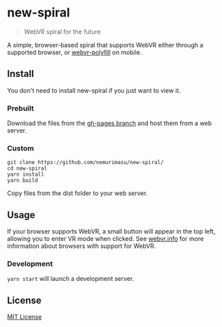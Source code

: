 # new-spiral

> WebVR spiral for the future

A simple, browser-based spiral that supports WebVR either through a supported browser, or [webvr-polyfill] on mobile.

## Install

You don't need to install new-spiral if you just want to view it.

### Prebuilt

Download the files from the [gh-pages branch] and host them from a web server.

### Custom

```
git clone https://github.com/nemurimasu/new-spiral/
cd new-spiral
yarn install
yarn build
```

Copy files from the dist folder to your web server.

## Usage

If your browser supports WebVR, a small button will appear in the top left, allowing you to enter VR mode when clicked. See [webvr.info] for more information about browsers with support for WebVR.

### Development

`yarn start` will launch a development server.

## License

[MIT License]

[webvr-polyfill]: https://github.com/googlevr/webvr-polyfill
[gh-pages branch]: https://github.com/nemurimasu/new-spiral/tree/gh-pages
[webvr.info]: https://webvr.info/
[MIT License]: https://choosealicense.com/licenses/mit/
